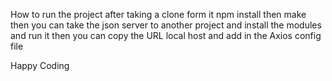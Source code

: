How to run the project after taking a clone form it 
npm install 
then make then you can take the json server to another project and install the modules and run it 
then you can copy the URL local host and add in the Axios config file 

Happy Coding 
